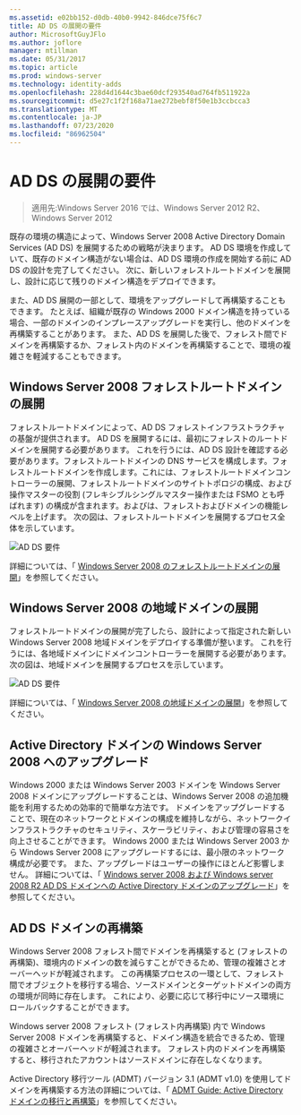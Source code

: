 ```yaml
---
ms.assetid: e02bb152-d0db-40b0-9942-846dce75f6c7
title: AD DS の展開の要件
author: MicrosoftGuyJFlo
ms.author: joflore
manager: mtillman
ms.date: 05/31/2017
ms.topic: article
ms.prod: windows-server
ms.technology: identity-adds
ms.openlocfilehash: 228d4d1644c3bae60dcf293540ad764fb511922a
ms.sourcegitcommit: d5e27c1f2f168a71ae272bebf8f50e1b3ccbcca3
ms.translationtype: MT
ms.contentlocale: ja-JP
ms.lasthandoff: 07/23/2020
ms.locfileid: "86962504"
---
```

# <a name="ad-ds-deployment-requirements"></a>AD DS の展開の要件

> 適用先:Windows Server 2016 では、Windows Server 2012 R2、Windows Server 2012

既存の環境の構造によって、Windows Server 2008 Active Directory Domain Services (AD DS) を展開するための戦略が決まります。 AD DS 環境を作成していて、既存のドメイン構造がない場合は、AD DS 環境の作成を開始する前に AD DS の設計を完了してください。 次に、新しいフォレストルートドメインを展開し、設計に応じて残りのドメイン構造をデプロイできます。

また、AD DS 展開の一部として、環境をアップグレードして再構築することもできます。 たとえば、組織が既存の Windows 2000 ドメイン構造を持っている場合、一部のドメインのインプレースアップグレードを実行し、他のドメインを再構築することがあります。 また、AD DS を展開した後で、フォレスト間でドメインを再構築するか、フォレスト内のドメインを再構築することで、環境の複雑さを軽減することもできます。

## <a name="deploying-a-windows-server-2008-forest-root-domain"></a>Windows Server 2008 フォレストルートドメインの展開
フォレストルートドメインによって、AD DS フォレストインフラストラクチャの基盤が提供されます。 AD DS を展開するには、最初にフォレストのルートドメインを展開する必要があります。 これを行うには、AD DS 設計を確認する必要があります。フォレストルートドメインの DNS サービスを構成します。フォレストルートドメインを作成します。これには、フォレストルートドメインコントローラーの展開、フォレストルートドメインのサイトトポロジの構成、および操作マスターの役割 (フレキシブルシングルマスター操作または FSMO とも呼ばれます) の構成が含まれます。およびは、フォレストおよびドメインの機能レベルを上げます。 次の図は、フォレストルートドメインを展開するプロセス全体を示しています。

![AD DS 要件](media/AD-DS-Deployment-Requirements/033aad0b-25ff-4793-8825-88a6daa01a55.gif)

詳細については、「 [Windows Server 2008 のフォレストルートドメインの展開](/previous-versions/windows/it-pro/windows-server-2008-r2-and-2008/cc731174(v=ws.10))」を参照してください。

## <a name="deploying-windows-server-2008-regional-domains"></a>Windows Server 2008 の地域ドメインの展開
フォレストルートドメインの展開が完了したら、設計によって指定された新しい Windows Server 2008 地域ドメインをデプロイする準備が整います。 これを行うには、各地域ドメインにドメインコントローラーを展開する必要があります。 次の図は、地域ドメインを展開するプロセスを示しています。

![AD DS 要件](media/AD-DS-Deployment-Requirements/89a878c8-9a94-4180-ad43-ca75316a6318.gif)

詳細については、「 [Windows Server 2008 の地域ドメインの展開](/previous-versions/windows/it-pro/windows-server-2008-r2-and-2008/cc755118(v=ws.10))」を参照してください。

## <a name="upgrading-active-directory-domains-to-windows-server-2008"></a>Active Directory ドメインの Windows Server 2008 へのアップグレード
Windows 2000 または Windows Server 2003 ドメインを Windows Server 2008 ドメインにアップグレードすることは、Windows Server 2008 の追加機能を利用するための効率的で簡単な方法です。 ドメインをアップグレードすることで、現在のネットワークとドメインの構成を維持しながら、ネットワークインフラストラクチャのセキュリティ、スケーラビリティ、および管理の容易さを向上させることができます。 Windows 2000 または Windows Server 2003 から Windows Server 2008 にアップグレードするには、最小限のネットワーク構成が必要です。 また、アップグレードはユーザーの操作にほとんど影響しません。 詳細については、「 [Windows server 2008 および Windows server 2008 R2 AD DS ドメインへの Active Directory ドメインのアップグレード](/previous-versions/windows/it-pro/windows-server-2008-r2-and-2008/cc731188(v=ws.10))」を参照してください。

## <a name="restructuring-ad-ds-domains"></a>AD DS ドメインの再構築
Windows Server 2008 フォレスト間でドメインを再構築すると (フォレストの再構築)、環境内のドメインの数を減らすことができるため、管理の複雑さとオーバーヘッドが軽減されます。 この再構築プロセスの一環として、フォレスト間でオブジェクトを移行する場合、ソースドメインとターゲットドメインの両方の環境が同時に存在します。 これにより、必要に応じて移行中にソース環境にロールバックすることができます。

Windows server 2008 フォレスト (フォレスト内再構築) 内で Windows Server 2008 ドメインを再構築すると、ドメイン構造を統合できるため、管理の複雑さとオーバーヘッドが軽減されます。 フォレスト内のドメインを再構築すると、移行されたアカウントはソースドメインに存在しなくなります。

Active Directory 移行ツール (ADMT) バージョン 3.1 (ADMT v1.0) を使用してドメインを再構築する方法の詳細については、「 [ADMT Guide: Active Directory ドメインの移行と再構築](/previous-versions/windows/it-pro/windows-server-2008-r2-and-2008/cc974332(v=ws.10))」を参照してください。
